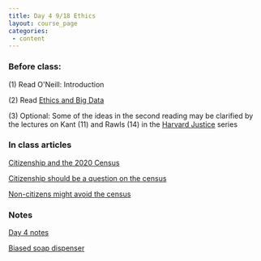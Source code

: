 ```yaml
---
title: Day 4 9/18 Ethics
layout: course_page
categories:
 - content
---
```


### Before class:

(1) Read O'Neill: Introduction

(2) Read [Ethics and Big Data](https://www-sciencedirect-com.uri.idm.oclc.org/science/article/pii/S0160791X16301373)

(3) Optional: Some of the ideas in the second reading may be clarified by the lectures on Kant (11) and Rawls (14) in the [Harvard Justice](http://justiceharvard.org/justicecourse/) series

### In class articles

[Citizenship and the 2020 Census](https://www.vox.com/policy-and-politics/2018/3/28/17168048/census-citizenship-2020-immigrants-count-trump-lawsuit)

[Citizenship should be a question on the census](https://www.washingtonexaminer.com/opinion/only-in-the-us-is-it-controversial-for-the-census-to-ask-about-citizenship)

[Non-citizens might avoid the census](https://whyy.org/npr_story_post/many-noncitizens-plan-to-avoid-the-2020-census-test-run-indicates/)

### Notes

[Day 4 notes](../day4notes)

[Biased soap dispenser](https://gizmodo.com/why-cant-this-soap-dispenser-identify-dark-skin-1797931773)
